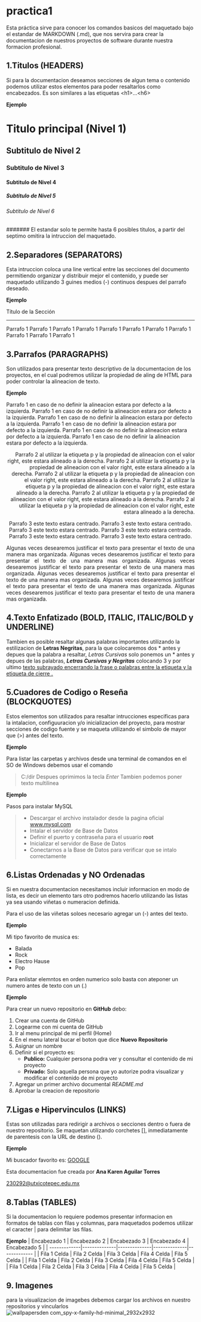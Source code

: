 # practica1
Esta práctica sirve para conocer los comandos basicos del maquetado bajo el estandar de MARKDOWN (.md), que nos servira para crear la documentacion de nuestros proyectos de software durante nuestra formacion profesional.

## 1.Titulos (HEADERS)
Si para la documentacion deseamos secciones de algun tema o contenido podemos utilizar estos elementos para poder resaltarlos como encabezados. Es son similares a las etiquetas \<h1>...\<h6>

**Ejemplo**

# Titulo principal (Nivel 1)
## Subtitulo de Nivel 2
### Subtitulo de Nivel 3
#### Subtitulo de Nivel 4
##### Subtitulo de Nivel 5
###### Subtitulo de Nivel 6
####### El estandar solo te permite hasta 6 posibles titulos, a partir del septimo omitira la intruccion del maquetado.
## 2.Separadores (SEPARATORS)
Esta intruccion coloca una line vertical entre las secciones del documento permitiendo organizar y distribuir mejor el contenido, y puede ser maquetado utilizando 3 guines medios (-) continuos despues del parrafo deseado.

**Ejemplo**

Título de la Sección

---

Parrafo 1 Parrafo 1 Parrafo 1 Parrafo 1 Parrafo 1 Parrafo 1 Parrafo 1 Parrafo 1 Parrafo 1 Parrafo 1 Parrafo 1 


## 3.Parrafos (PARAGRAPHS)
Son utilizados para presentar texto descriptivo de la documentacion de los proyectos, en el cual podremos utilizar la propiedad de aling de HTML para poder controlar la alineacion de texto.

**Ejemplo**

<p align="left">
Parrafo 1 en caso de no definir la alineacion estara por defecto a la izquierda.
Parrafo 1 en caso de no definir la alineacion estara por defecto a la izquierda.
Parrafo 1 en caso de no definir la alineacion estara por defecto a la izquierda.
Parrafo 1 en caso de no definir la alineacion estara por defecto a la izquierda.
Parrafo 1 en caso de no definir la alineacion estara por defecto a la izquierda.
Parrafo 1 en caso de no definir la alineacion estara por defecto a la izquierda.
</p>

<p align="right">
Parrafo 2 al utilizar la etiqueta p y la propiedad de alineacion con el valor right, este estara alineado a la derecha.
Parrafo 2 al utilizar la etiqueta p y la propiedad de alineacion con el valor right, este estara alineado a la derecha.
Parrafo 2 al utilizar la etiqueta p y la propiedad de alineacion con el valor right, este estara alineado a la derecha.
Parrafo 2 al utilizar la etiqueta p y la propiedad de alineacion con el valor right, este estara alineado a la derecha.
Parrafo 2 al utilizar la etiqueta p y la propiedad de alineacion con el valor right, este estara alineado a la derecha.
Parrafo 2 al utilizar la etiqueta p y la propiedad de alineacion con el valor right, este estara alineado a la derecha.
</p>

<p align="center">
Parrafo 3 este texto estara centrado.
Parrafo 3 este texto estara centrado.
Parrafo 3 este texto estara centrado.
Parrafo 3 este texto estara centrado.
Parrafo 3 este texto estara centrado.
Parrafo 3 este texto estara centrado.
</p>

<p align="justify">
Algunas veces desearemos justificar el texto para presentar el texto de una manera mas organizada.
Algunas veces desearemos justificar el texto para presentar el texto de una manera mas organizada.
Algunas veces desearemos justificar el texto para presentar el texto de una manera mas organizada.
Algunas veces desearemos justificar el texto para presentar el texto de una manera mas organizada.
Algunas veces desearemos justificar el texto para presentar el texto de una manera mas organizada.
Algunas veces desearemos justificar el texto para presentar el texto de una manera mas organizada.
</p>

## 4.Texto Enfatizado (BOLD, ITALIC, ITALIC/BOLD y UNDERLINE)
Tambien es posible resaltar algunas palabras importantes utilizando la estilizacion de **Letras Negritas**, para la que colocaremos dos * antes y depues que la palabra a resaltar, *Letras Cursivas* solo ponemos un * antes y depues de las palabras, ***Letras Cursivas y Negritas*** colocando 3 y por ultimo <ins>  texto subrayado <ins> encerrando la frase o palabras entre la etiqueta <ins> y la etiqueta de cierre <ins>.

## 5.Cuadores de Codigo o Reseña (BLOCKQUOTES)
Estos elementos son utilizados para resaltar intrucciones especificas para la intalacion, configuuracion y/o inicializacion del proyecto, para mostrar secciones de codigo fuente y se maqueta utilizando el simbolo de mayor que (>) antes del texto.

**Ejemplo**

Para listar las carpetas y archivos desde una terminal de comandos en el SO de Windows debemos usar el comando
>C:/dir
Despues oprimimos la tecla *Enter*
Tambien podemos poner texto multilinea

**Ejemplo**

Pasos para instalar MySQL
> - Descargar el archivo instalador desde la pagina oficial www.mysql.com
> - Intalar el servidor de Base de Datos
> - Definir el puerto y contraseña para el usuario **root**
> - Inicializar el servidor de Base de Datos
> - Conectarnos a la Base de Datos para verificar que se intalo correctamente
## 6.Listas Ordenadas y NO Ordenadas
Si en nuestra documentacion necesitamos incluir informacion en modo de lista, es decir un elemento tars otro podremos hacerlo utilizando las listas ya sea usando viñetas o numeracion definida.

Para el uso de las viñetas soloes necesario agregar un (-) antes del texto.

**Ejemplo**

Mi tipo favorito de musica es:
 - Balada
 - Rock
 - Electro Hause
 - Pop

Para enlistar elemntos en orden numerico solo basta con ateponer un numero antes de texto con un (.)

**Ejemplo**

Para crear un nuevo repositorio en **GitHub** debo:
1. Crear una cuenta de GitHub
2. Logearme con mi cuenta de GitHub
3. Ir al menu principal de mi perfil (Home)
4. En el menu lateral bucar el boton que dice **Nuevo Repositorio**
5. Asignar un nombre
6. Definir si el proyecto es:
      - **Publico:** Cualquier persona podra ver y consultar el contenido de mi proyecto
      - **Privado:** Solo aquella persona que yo autorize podra visualizar y modificar el contenido de mi proyecto
7. Agregar un primer archivo documental *README.md*
8. Aprobar la creacion de repositorio
## 7.Ligas e Hipervinculos (LINKS)
Estas son utilizadas para redirigir a archivos o secciones dentro o fuera de nuestro repositorio. Se maquetan utilizando corchetes [], inmediatamente de parentesis con la URL de destino ().

**Ejemplo**

Mi buscador favorito es: [GOOGLE](https://www.google.com)

Esta documentacion fue creada por **Ana Karen Aguilar Torres**

<230292@utxicotepec.edu.mx>

## 8.Tablas (TABLES)
Si la documentacion lo requiere podemos presentar informacion en formatos de tablas con filas y columnas, para maquetados podemos utilizar el caracter | para delimitar las filas.

**Ejemplo**
| Encabezado 1 | Encabezado 2 | Encabezado 3 | Encabezado 4 | Encabezado 5 |
| -------------|--------------|--------------|--------------|------------- |
| Fila 1 Celda | Fila 2 Celda | Fila 3 Celda | Fila 4 Celda | Fila 5 Celda |
| Fila 1 Celda | Fila 2 Celda | Fila 3 Celda | Fila 4 Celda | Fila 5 Celda |
| Fila 1 Celda | Fila 2 Celda | Fila 3 Celda | Fila 4 Celda | Fila 5 Celda |

## 9. Imagenes
para la visualizacion de imagebes debemos cargar los archivos en nuestro repositorios y vincularlos
![wallpapersden com_spy-x-family-hd-minimal_2932x2932](https://github.com/Anakaren-at/practica1/assets/173430233/d961e636-f7eb-45b4-be03-7a9aae8576bf)

